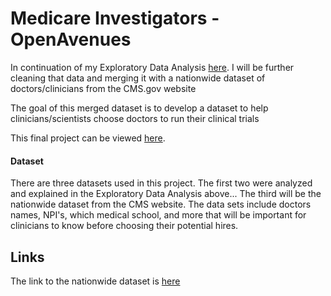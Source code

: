 # Medicare Investigators - OpenAvenues

In continuation of my Exploratory Data Analysis [here](https://github.com/Dameme1/EDA-OpenAvenues/blob/main/Tameem_Exploratory_Data_Analysis.ipynb). 
I will be further cleaning that data and merging it with a nationwide dataset of doctors/clinicians from the CMS.gov website

The goal of this merged dataset is to develop a dataset to help clinicians/scientists choose doctors to run their clinical trials 

This final project can be viewed [here](https://github.com/Dameme1/OpenAvenuesMedicareInvestigators/blob/main/Data_Analysis.ipynb).


#### Dataset
There are three datasets used in this project. The first two were analyzed and explained in the Exploratory Data Analysis above...
The third will be the nationwide dataset from the CMS website. The data sets include doctors names, NPI's, which medical school, and more that will be important for clinicians to know before choosing their potential hires. 

## Links
The link to the nationwide dataset is [here](https://data.cms.gov/provider-data/dataset/mj5m-pzi6)


